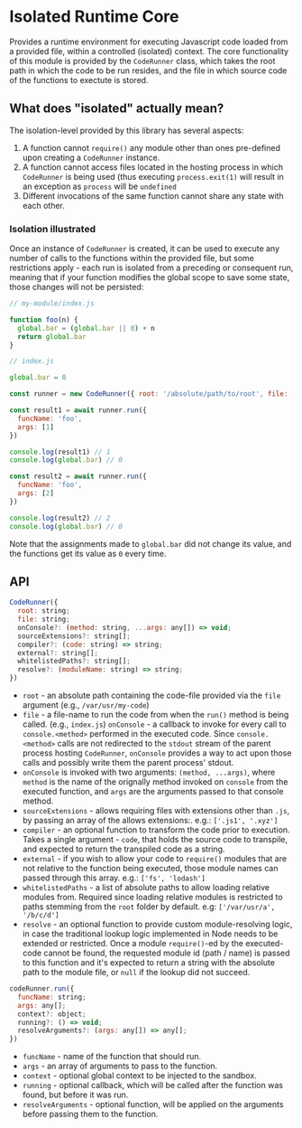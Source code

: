 # Isolated Runtime Core

Provides a runtime environment for executing Javascript code loaded from a provided file, within a controlled (isolated) context.
The core functionality of this module is provided by the `CodeRunner` class, which takes the root path in which the code to be run resides, and the file in which source code of the functions to exectute is stored.

## What does "isolated" actually mean?
The isolation-level provided by this library has several aspects:
1. A function cannot `require()` any module other than ones pre-defined upon creating a `CodeRunner` instance.
1. A function cannot access files located in the hosting process in which `CodeRunner` is being used (thus executing `process.exit(1)` will result in an exception as `process` will be `undefined`
1. Different invocations of the same function cannot share any state with each other.

### Isolation illustrated
Once an instance of `CodeRunner` is created, it can be used to execute any number of calls to the functions within the provided file, but some restrictions apply - each run is isolated from a preceding or consequent run, meaning that if your function modifies the global scope to save some state, those changes will not be persisted:
```js
// my-module/index.js

function foo(n) {
  global.bar = (global.bar || 0) + n
  return global.bar
}
```

```js
// index.js

global.bar = 0

const runner = new CodeRunner({ root: '/absolute/path/to/root', file: 'my-module.js' })

const result1 = await runner.run({
  funcName: 'foo',
  args: [1]
})

console.log(result1) // 1 
console.log(global.bar) // 0

const result2 = await runner.run({
  funcName: 'foo',
  args: [2]
})

console.log(result2) // 2
console.log(global.bar) // 0
```
Note that the assignments made to `global.bar` did not change its value, and the functions get its value as `0` every time.

## API

```js
CodeRunner({
  root: string;
  file: string;
  onConsole?: (method: string, ...args: any[]) => void;
  sourceExtensions?: string[];
  compiler?: (code: string) => string;
  external?: string[];
  whitelistedPaths?: string[];
  resolve?: (moduleName: string) => string;
})
```
* `root` - an absolute path containing the code-file provided via the `file` argument (e.g., `/var/usr/my-code`)
* `file` - a file-name to run the code from when the `run()` method is being called. (e.g., `index.js`)
`onConsole` - a callback to invoke for every call to `console.<method>` performed in the executed code. Since `console.<method>` calls are not redirected to the `stdout` stream of the parent process hosting `CodeRunner`, `onConsole` provides a way to act upon those calls and possibly write them the parent process' stdout.
* `onConsole` is invoked with two arguments: `(method, ...args)`, where `method` is the name of the orignally method invoked on `console` from the executed function, and `args` are the arguments passed to that console method.
* `sourceExtensions` - allows requiring files with extensions other than `.js`, by passing an array of the allows extensions:. e.g.: `['.js1', '.xyz']`
* `compiler` - an optional function to transform the code prior to execution. Takes a single argument - `code`, that holds the source code to transpile, and expected to return the transpiled code as a string.
* `external` - if you wish to allow your code to `require()` modules that are not relative to the function being executed, those module names can passed through this array. e.g.: `['fs', 'lodash']`
* `whitelistedPaths` - a list of absolute paths to allow loading relative modules from. Required since loading relative modules is restricted to paths stemming from the `root` folder by default. e.g: `['/var/usr/a', '/b/c/d']`
* `resolve` - an optional function to provide custom module-resolving logic, in case the traditional lookup logic implemented in Node needs to be extended or restricted. Once a module `require()`-ed by the executed-code cannot be found, the requested module id (path / name) is passed to this function and it's expected to return a string with the absolute path to the module file, or `null` if the lookup did not succeed.

```js
codeRunner.run({
  funcName: string;
  args: any[];
  context?: object;
  running?: () => void;
  resolveArguments?: (args: any[]) => any[];
})
```

* `funcName` - name of the function that should run.
* `args` - an array of arguments to pass to the function.
* `context` - optional global context to be injected to the sandbox.
* `running` - optional callback, which will be called after the function was found, but before it was run.
* `resolveArguments` - optional function, will be applied on the arguments before passing them to the function.

